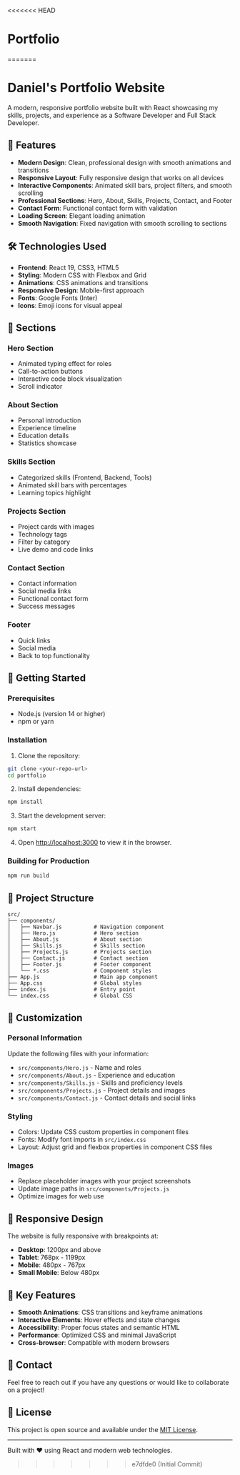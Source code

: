 <<<<<<< HEAD
# Portfolio
=======
# Daniel's Portfolio Website

A modern, responsive portfolio website built with React showcasing my skills, projects, and experience as a Software Developer and Full Stack Developer.

## 🚀 Features

- **Modern Design**: Clean, professional design with smooth animations and transitions
- **Responsive Layout**: Fully responsive design that works on all devices
- **Interactive Components**: Animated skill bars, project filters, and smooth scrolling
- **Professional Sections**: Hero, About, Skills, Projects, Contact, and Footer
- **Contact Form**: Functional contact form with validation
- **Loading Screen**: Elegant loading animation
- **Smooth Navigation**: Fixed navigation with smooth scrolling to sections

## 🛠️ Technologies Used

- **Frontend**: React 19, CSS3, HTML5
- **Styling**: Modern CSS with Flexbox and Grid
- **Animations**: CSS animations and transitions
- **Responsive Design**: Mobile-first approach
- **Fonts**: Google Fonts (Inter)
- **Icons**: Emoji icons for visual appeal

## 📱 Sections

### Hero Section
- Animated typing effect for roles
- Call-to-action buttons
- Interactive code block visualization
- Scroll indicator

### About Section
- Personal introduction
- Experience timeline
- Education details
- Statistics showcase

### Skills Section
- Categorized skills (Frontend, Backend, Tools)
- Animated skill bars with percentages
- Learning topics highlight

### Projects Section
- Project cards with images
- Technology tags
- Filter by category
- Live demo and code links

### Contact Section
- Contact information
- Social media links
- Functional contact form
- Success messages

### Footer
- Quick links
- Social media
- Back to top functionality

## 🚀 Getting Started

### Prerequisites
- Node.js (version 14 or higher)
- npm or yarn

### Installation

1. Clone the repository:
```bash
git clone <your-repo-url>
cd portfolio
```

2. Install dependencies:
```bash
npm install
```

3. Start the development server:
```bash
npm start
```

4. Open [http://localhost:3000](http://localhost:3000) to view it in the browser.

### Building for Production

```bash
npm run build
```

## 📁 Project Structure

```
src/
├── components/
│   ├── Navbar.js          # Navigation component
│   ├── Hero.js            # Hero section
│   ├── About.js           # About section
│   ├── Skills.js          # Skills section
│   ├── Projects.js        # Projects section
│   ├── Contact.js         # Contact section
│   ├── Footer.js          # Footer component
│   └── *.css              # Component styles
├── App.js                 # Main app component
├── App.css                # Global styles
├── index.js               # Entry point
└── index.css              # Global CSS
```

## 🎨 Customization

### Personal Information
Update the following files with your information:
- `src/components/Hero.js` - Name and roles
- `src/components/About.js` - Experience and education
- `src/components/Skills.js` - Skills and proficiency levels
- `src/components/Projects.js` - Project details and images
- `src/components/Contact.js` - Contact details and social links

### Styling
- Colors: Update CSS custom properties in component files
- Fonts: Modify font imports in `src/index.css`
- Layout: Adjust grid and flexbox properties in component CSS files

### Images
- Replace placeholder images with your project screenshots
- Update image paths in `src/components/Projects.js`
- Optimize images for web use

## 📱 Responsive Design

The website is fully responsive with breakpoints at:
- **Desktop**: 1200px and above
- **Tablet**: 768px - 1199px
- **Mobile**: 480px - 767px
- **Small Mobile**: Below 480px

## 🌟 Key Features

- **Smooth Animations**: CSS transitions and keyframe animations
- **Interactive Elements**: Hover effects and state changes
- **Accessibility**: Proper focus states and semantic HTML
- **Performance**: Optimized CSS and minimal JavaScript
- **Cross-browser**: Compatible with modern browsers

## 📧 Contact

Feel free to reach out if you have any questions or would like to collaborate on a project!

## 📄 License

This project is open source and available under the [MIT License](LICENSE).

---

Built with ❤️ using React and modern web technologies.
>>>>>>> e7dfde0 (Initial Commit)
